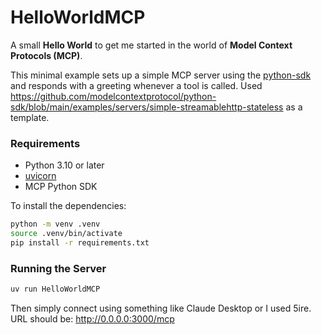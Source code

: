 # HelloWorldMCP

A small **Hello World** to get me started in the world of **Model Context Protocols (MCP)**. 

This minimal example sets up a simple MCP server using the [python-sdk](https://github.com/modelcontextprotocol/python-sdk) and responds with a greeting whenever a tool is called.
Used https://github.com/modelcontextprotocol/python-sdk/blob/main/examples/servers/simple-streamablehttp-stateless as a template.


### Requirements

- Python 3.10 or later
- [uvicorn](https://www.uvicorn.org/)
- MCP Python SDK

To install the dependencies:

```bash
python -m venv .venv
source .venv/bin/activate
pip install -r requirements.txt
```
### Running the Server
```bash
uv run HelloWorldMCP
```

Then simply connect using something like Claude Desktop or I used 5ire. 
URL should be: http://0.0.0.0:3000/mcp
